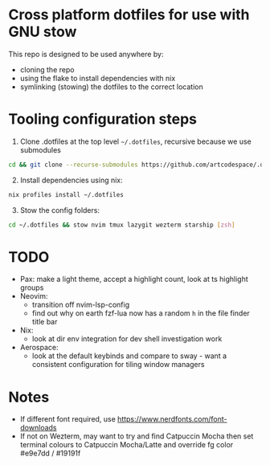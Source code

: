 # Cross platform dotfiles for use with GNU stow

This repo is designed to be used anywhere by:

- cloning the repo
- using the flake to install dependencies with nix
- symlinking (stowing) the dotfiles to the correct location

# Tooling configuration steps

1. Clone .dotfiles at the top level `~/.dotfiles`, recursive because we use submodules

```bash
cd && git clone --recurse-submodules https://github.com/artcodespace/.dotfiles.git
```

2. Install dependencies using nix:

```bash
nix profiles install ~/.dotfiles
```

3. Stow the config folders:

```bash
cd ~/.dotfiles && stow nvim tmux lazygit wezterm starship [zsh]
```

# TODO

- Pax: make a light theme, accept a highlight count, look at ts highlight groups
- Neovim:
  - transition off nvim-lsp-config
  - find out why on earth fzf-lua now has a random `h` in the file finder title bar
- Nix:
  - look at dir env integration for dev shell investigation work
- Aerospace:
  - look at the default keybinds and compare to sway - want a consistent configuration for tiling window managers

# Notes

- If different font required, use https://www.nerdfonts.com/font-downloads
- If not on Wezterm, may want to try and find Catpuccin Mocha then set terminal colours to Catpuccin Mocha/Latte and override fg color #e9e7dd / #19191f
